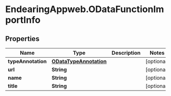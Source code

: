 # EndearingAppweb.ODataFunctionImportInfo

## Properties
Name | Type | Description | Notes
------------ | ------------- | ------------- | -------------
**typeAnnotation** | [**ODataTypeAnnotation**](ODataTypeAnnotation.md) |  | [optional] 
**url** | **String** |  | [optional] 
**name** | **String** |  | [optional] 
**title** | **String** |  | [optional] 
